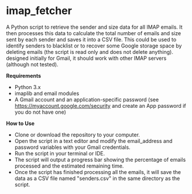 # imap_fetcher

A Python script to retrieve the sender and size data for all IMAP emails. It then processes this data to calculate the total number of emails and size sent by each sender and saves it into a CSV file. This could be used to identify senders to blacklist or to recover some Google storage space by deleting emails (the script is read only and does not delete anything). designed initially for Gmail, it should work with other IMAP servers (although not tested).

**Requirements**

* Python 3.x
* imaplib and email modules
* A Gmail account and an application-specific password (see https://myaccount.google.com/security and create an App password if you do not have one)


**How to Use**
* Clone or download the repository to your computer.
* Open the script in a text editor and modify the email_address and password variables with your Gmail credentials.
* Run the script in your terminal or IDE.
* The script will output a progress bar showing the percentage of emails processed and the estimated remaining time.
* Once the script has finished processing all the emails, it will save the data as a CSV file named "senders.csv" in the same directory as the script.
